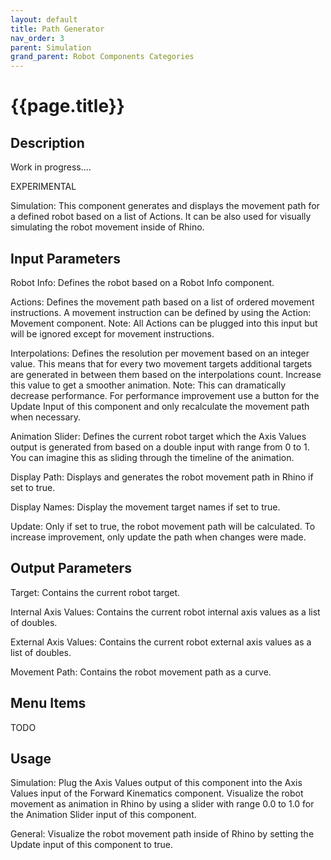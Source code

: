 ```yaml
---
layout: default
title: Path Generator
nav_order: 3
parent: Simulation
grand_parent: Robot Components Categories
---
```


# **{{page.title}}**

## **Description**

Work in progress....

EXPERIMENTAL

Simulation: This component generates and displays the movement path for a defined robot based on a list of Actions. It can be also used for visually simulating the robot movement inside of Rhino.

## **Input Parameters**

Robot Info: Defines the robot based on a Robot Info component.

Actions: Defines the movement path based on a list of ordered movement instructions. A movement instruction can be defined by using the Action: Movement component. Note: All Actions can be plugged into this input but will be ignored except for movement instructions.

Interpolations: Defines the resolution per movement based on an integer value. This means that for every two movement targets additional targets are generated in between them based on the interpolations count. Increase this value to get a smoother animation. Note: This can dramatically decrease performance. For performance improvement use a button for the Update Input of this component and only recalculate the movement path when necessary.

Animation Slider: Defines the current robot target which the Axis Values output is generated from based on a double input with range from 0 to 1. You can imagine this as sliding through the timeline of the animation.

Display Path: Displays and generates the robot movement path in Rhino if set to true.

Display Names: Display the movement target names if set to true.

Update: Only if set to true, the robot movement path will be calculated. To increase improvement, only update the path when changes were made.

## **Output Parameters**

Target: Contains the current robot target.

Internal Axis Values: Contains the current robot internal axis values as a list of doubles.

External Axis Values: Contains the current robot external axis values as a list of doubles.

Movement Path: Contains the robot movement path as a curve.

## **Menu Items**

TODO

## **Usage**

Simulation: Plug the Axis Values output of this component into the Axis Values input of the Forward Kinematics component. Visualize the robot movement as animation in Rhino by using a slider with range 0.0 to 1.0 for the Animation Slider input of this component.

General: Visualize the robot movement path inside of Rhino by setting the Update input of this component to true.
